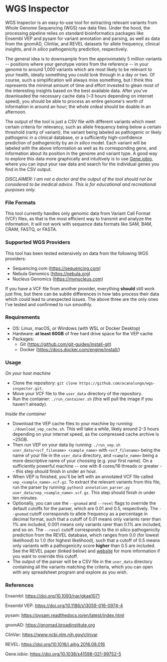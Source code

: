 # WGS Inspector

WGS Inspector is an easy-to-use tool for extracting relevant variants from Whole Genome Sequencing (WGS) raw data files.
Under the hood, the processing pipeline relies on standard bioinformatics packages like Ensembl VEP and pysam for variant
annotation and parsing, as well as data from the gnomAD, ClinVar, and REVEL datasets for allele frequency, clinical
insights, and *in silico* pathogenicity prediction, respectively.

The general idea is to downsample from the approximately 5 million variants -- positions where your genotype *varies*
from the reference -- in your genome to around 1,000 variants which are most likely to be relevant to your health, ideally
something you could look through in a day or two. Of course, such a simplification will always miss something, but I think
this represents the minimal amount of time and effort invested to glean most of the interesting insights based on the best 
available data. After you've downloaded the necessary cache data (~3 hours depending on internet speed), you should be 
able to process an entire genome's worth of information in around an hour; the whole ordeal should be doable in an
afternoon.

The output of the tool is just a CSV file with different variants which meet certain criteria for relevancy, such as 
allele frequency being below a certain threshold (rarity of variant), the variant being labeled as pathogenic or 
likely pathogenic in a clinical database, or a sufficiently high-confidence prediction of pathogenicity by an *in silico*
model. Each variant will be labeled with the above information as well as its corresponding gene, and information about 
its position in the genome and variant type. A good way to explore this data more graphically and intuitively is to use
[Gene.iobio](https://gene.iobio.io/), where you can input your raw data and search for the individual genes you find in 
the CSV output.

*DISCLAIMER: I am not a doctor and the output of the tool should not be considered to be medical advice. This is for 
educational and recreational purposes only.*

### **File Formats**

This tool currently handles only genomic data from Variant Call Format (VCF) files, as that is the most efficient way to
transmit and analyze the information. It will not work with sequence data formats like SAM, BAM, CRAM, FASTQ, or FASTA.

### **Supported WGS Providers**

This tool has been tested extensively on data from the following WGS providers:
- Sequencing.com (https://sequencing.com)
- Nebula Genomics (https://nebula.org)
- Nucleus Genomics (https://mynucleus.com)

If you have a VCF file from another provider, everything **should** still work just fine, but there can be subtle differences in
how labs process their data which could lead to unexpected issues. The above three are the only ones I've tested and
confirmed to run smoothly.

### **Requirements**

- OS: Linux, macOS, or Windows (with WSL or Docker Desktop)
- Hardware: **at least 60GB** of free hard drive space for the VEP cache
- Packages:
  - Git (https://github.com/git-guides/install-git)
  - Docker (https://docs.docker.com/engine/install/)

### **Usage**

*On your host machine*
- Clone the repository: `git clone https://github.com/acanalungo/wgs-inspector.git`.
- Move your VCF file to the `user_data` directory of the repository.
- Run the container: `./run_container.sh` (this will pull the image if you haven't already).

*Inside the container*
- Download the VEP cache files to your machine by running: `./download_vep_cache.sh`. This will take a while,
  likely around 2-3 hours depending on your internet speed, as the compressed cache archive is ~25GB.
- Then run VEP on your data by running: `./run_vep.sh user_data/<vcf_filename> <sample_name>` with `<vcf_filename>`
  being the name of your file in the `user_data` directory, and `<sample_name>` being a more descriptive name of your
  choosing (e.g. your first name). On a sufficiently powerful machine -- one with 8 cores/16 threads or greater -- this
  step should finish in under an hour.
- When VEP is finished, you'll be left with an annotated VCF file called `vep_<sample_name>.vcf.gz`. To extract the
  relevant variants from this file, run the parser by running: `python3 annotation_parser.py user_data/vep_<sample_name>.vcf.gz`.
  This step should finish in under ten minutes.
- Optionally, you can use the `--gnomad` and `--revel` flags to override the default cutoffs for the parser, which
  are 0.01 and 0.5, respectively. The `--gnomad` cutoff corresponds to allele frequency as a percentage in decimal format, such
  that a cutoff of 0.01 means only variants rarer than 1% are included, 0.001 means only variants rarer than 0.1% are included,
  and so on. The `--revel` cutoff corresponds to the *in silico* pathogenicity prediction from the REVEL database, which ranges
  from 0.0 (for lowest likelihood) to 1.0 (for highest likelihood), such that a cutoff of 0.5 means only variants with a
  pathogenicity score **higher** than 0.5 are included. See the REVEL paper (linked below) and
  [website](https://sites.google.com/site/revelgenomics/about) for more information if you want to override this cutoff.
- The output of the parser will be a CSV file in the `user_data` directory containing all the variants matching the
  criteria, which you can open with any spreadsheet program and explore as you wish.

### **References**

Ensembl: https://doi.org/10.1093/nar/gkae1071

Ensembl VEP: https://doi.org/10.1186/s13059-016-0974-4

pysam: https://pysam.readthedocs.io/en/latest/index.html

gnomAD: https://gnomad.broadinstitute.org

ClinVar: https://www.ncbi.nlm.nih.gov/clinvar

REVEL: https://doi.org/10.1016/j.ajhg.2016.08.016

Gene.iobio: https://doi.org/10.1038/s41598-021-99752-5
